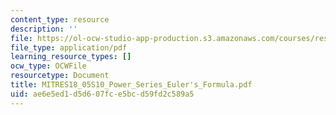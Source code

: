 ```yaml
---
content_type: resource
description: ''
file: https://ol-ocw-studio-app-production.s3.amazonaws.com/courses/res-18-005-highlights-of-calculus-spring-2010/ae6e5ed1d5d607fce5bcd59fd2c589a5_MITRES18_05S10_Power_Series_Eulers_Formula.pdf
file_type: application/pdf
learning_resource_types: []
ocw_type: OCWFile
resourcetype: Document
title: MITRES18_05S10_Power_Series_Euler's_Formula.pdf
uid: ae6e5ed1-d5d6-07fc-e5bc-d59fd2c589a5
---
```

